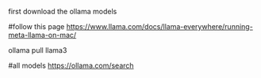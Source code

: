 first download the ollama models

#follow this page
https://www.llama.com/docs/llama-everywhere/running-meta-llama-on-mac/

ollama pull llama3

#all models
https://ollama.com/search
